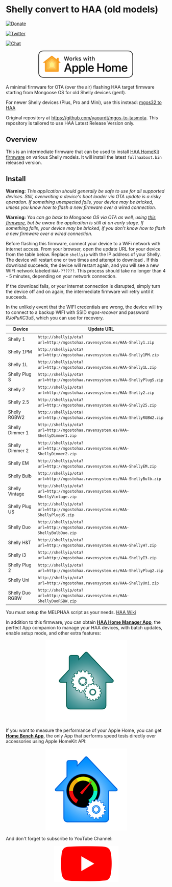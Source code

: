 # Shelly convert to HAA (old models)

[![Donate](https://img.shields.io/badge/donate-PayPal-blue.svg)](https://paypal.me/ravensystem)

[![Twitter](https://img.shields.io/twitter/follow/RavenSystem.svg?style=social)](https://twitter.com/RavenSystem)

[![Chat](https://img.shields.io/discord/594630635696553994?style=social)](https://discord.com/servers/esp-homekit-devices-594630635696553994)

<p align="center"><img width="300" src="https://raw.githubusercontent.com/RavenSystem/ravensystem-media/master/works-with-apple-home.svg"></p>

A minimal firmware for OTA (over the air) flashing HAA target firmware starting from Mongoose OS for old Shelly devices (gen1).

For newer Shelly devices (Plus, Pro and Mini), use this instead: [mgos32 to HAA](https://github.com/RavenSystem/mgos32toHAA)

Original repository at https://github.com/yaourdt/mgos-to-tasmota. This repository
is tailored to use HAA Latest Release Version only.

## Overview

This is an intermediate firmware that can be used to install [HAA HomeKit firmware](https://github.com/RavenSystem/esp-homekit-devices)
on various Shelly models. It will install the latest `fullhaaboot.bin` released version.

## Install

**Warning:** _This application should generally be safe to use for all supported
devices. Still, overwriting a device's boot loader via OTA update is a risky
operation. If something unexpected fails, your device may be bricked, unless you
know how to flash a new firmware over a wired connection._

**Warning:** _You can go back to Mongoose OS via OTA as well, using [this firmware](https://github.com/yaourdt/tasmota-to-mgos),
but be aware the application is still at an early stage. If something fails,
your device may be bricked, if you don't know how to flash a new firmware over
a wired connection._

Before flashing this firmware, connect your device to a WiFi network with
internet access. From your browser, open the update URL for your device from the
table below. Replace `shellyip` with the IP address of your Shelly. The device
will restart one or two times and attempt to download . If this download
succeeds, the device will restart again, and you will see a new WIFI network
labeled `HAA-??????`. This process should take no longer than 4 - 5 minutes,
depending on your network connection.

If the download fails, or your internet connection is disrupted, simply turn the
device off and on again, the intermediate firmware will retry until it succeeds.

In the unlikely event that the WIFI credentials are wrong, the device will try
to connect to a backup WIFI with SSID _mgos-recover_ and password _RJoPuKC3u5_,
which you can use for recovery.

Device | Update URL
--- | ---
Shelly 1        | `http://shellyip/ota?url=http://mgostohaa.ravensystem.es/HAA-Shelly1.zip`
Shelly 1PM      | `http://shellyip/ota?url=http://mgostohaa.ravensystem.es/HAA-Shelly1PM.zip`
Shelly 1L       | `http://shellyip/ota?url=http://mgostohaa.ravensystem.es/HAA-Shelly1L.zip`
Shelly Plug S   | `http://shellyip/ota?url=http://mgostohaa.ravensystem.es/HAA-ShellyPlugS.zip`
Shelly 2        | `http://shellyip/ota?url=http://mgostohaa.ravensystem.es/HAA-Shelly2.zip` 
Shelly 2.5      | `http://shellyip/ota?url=http://mgostohaa.ravensystem.es/HAA-Shelly25.zip`
Shelly RGBW2    | `http://shellyip/ota?url=http://mgostohaa.ravensystem.es/HAA-ShellyRGBW2.zip`
Shelly Dimmer 1 | `http://shellyip/ota?url=http://mgostohaa.ravensystem.es/HAA-ShellyDimmer1.zip`
Shelly Dimmer 2 | `http://shellyip/ota?url=http://mgostohaa.ravensystem.es/HAA-ShellyDimmer2.zip`
Shelly EM       | `http://shellyip/ota?url=http://mgostohaa.ravensystem.es/HAA-ShellyEM.zip`
Shelly Bulb     | `http://shellyip/ota?url=http://mgostohaa.ravensystem.es/HAA-ShellyBulb.zip`
Shelly Vintage  | `http://shellyip/ota?url=http://mgostohaa.ravensystem.es/HAA-ShellyVintage.zip`
Shelly Plug US  | `http://shellyip/ota?url=http://mgostohaa.ravensystem.es/HAA-ShellyPlugUS.zip`
Shelly Duo      | `http://shellyip/ota?url=http://mgostohaa.ravensystem.es/HAA-ShellyBulbDuo.zip`
Shelly H&T      | `http://shellyip/ota?url=http://mgostohaa.ravensystem.es/HAA-ShellyHT.zip`
Shelly i3       | `http://shellyip/ota?url=http://mgostohaa.ravensystem.es/HAA-ShellyI3.zip`
Shelly Plug 2   | `http://shellyip/ota?url=http://mgostohaa.ravensystem.es/HAA-ShellyPlug2.zip`
Shelly Uni      | `http://shellyip/ota?url=http://mgostohaa.ravensystem.es/HAA-ShellyUni.zip`
Shelly Duo RGBW | `http://shellyip/ota?url=http://mgostohaa.ravensystem.es/HAA-ShellyDuoRGBW.zip`

You must setup the MELPHAA script as your needs. [HAA Wiki](https://github.com/RavenSystem/esp-homekit-devices/wiki)

In addition to this firmware, you can obtain [**HAA Home Manager App**](https://github.com/RavenSystem/esp-homekit-devices/wiki/haa-home-manager), the perfect App companion
to manage your HAA devices, with batch updates, enable setup mode, and other extra features: 

<p align="center"><a href="https://apps.apple.com/app/id1556105121"><img src="https://raw.githubusercontent.com/RavenSystem/ravensystem-media/master/haamanager_app.png"></a></p>

If you want to measure the performance of your Apple Home, you can get [**Home Bench App**](https://github.com/RavenSystem/esp-homekit-devices/wiki/home-bench), the only App that performs speed tests directly over accessories using Apple HomeKit API: 

<p align="center"><a href="https://apps.apple.com/app/id6473729247"><img src="https://raw.githubusercontent.com/RavenSystem/ravensystem-media/master/homebench_app.png"></a></p>

And don't forget to subscribe to YouTube Channel:

<p align="center"><a href="https://www.youtube.com/channel/UCRumJzAoAnQ7dUpSnSUuuJw"><img width="40%" src="https://raw.githubusercontent.com/RavenSystem/ravensystem-media/master/YouTube_logo.png"></a></p>
